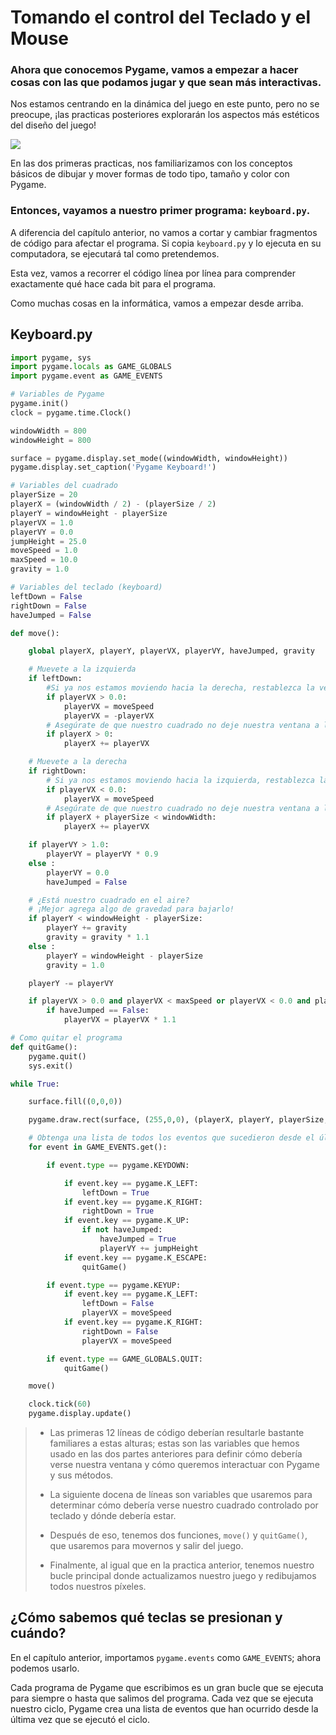 # Tomando el control del Teclado y el Mouse
### Ahora que conocemos Pygame, vamos a empezar a hacer cosas con las que podamos jugar y que sean más interactivas. 

Nos estamos centrando en la dinámica del juego en este punto, pero no se preocupe, ¡las practicas posteriores explorarán los aspectos más estéticos del diseño del juego!

![](https://media.giphy.com/media/11y8mcRPyJ4aSk/giphy.gif)

En las dos primeras practicas, nos familiarizamos con los conceptos básicos de dibujar y mover formas de todo tipo, tamaño y color con Pygame. 

### Entonces, vayamos a nuestro primer programa: `keyboard.py`. 

A diferencia del capítulo anterior, no vamos a cortar y cambiar fragmentos de código para afectar el programa. Si copia `keyboard.py` y lo ejecuta en su computadora, se ejecutará tal como pretendemos. 

Esta vez, vamos a recorrer el código línea por línea para comprender exactamente qué hace cada bit para el programa. 

Como muchas cosas en la informática, vamos a empezar desde arriba.

## Keyboard.py

```python
import pygame, sys
import pygame.locals as GAME_GLOBALS
import pygame.event as GAME_EVENTS

# Variables de Pygame
pygame.init()
clock = pygame.time.Clock()

windowWidth = 800
windowHeight = 800

surface = pygame.display.set_mode((windowWidth, windowHeight))
pygame.display.set_caption('Pygame Keyboard!')

# Variables del cuadrado
playerSize = 20
playerX = (windowWidth / 2) - (playerSize / 2)
playerY = windowHeight - playerSize
playerVX = 1.0
playerVY = 0.0
jumpHeight = 25.0
moveSpeed = 1.0
maxSpeed = 10.0
gravity = 1.0

# Variables del teclado (keyboard)
leftDown = False
rightDown = False
haveJumped = False

def move():

    global playerX, playerY, playerVX, playerVY, haveJumped, gravity

    # Muevete a la izquierda
    if leftDown:
        #Si ya nos estamos moviendo hacia la derecha, restablezca la velocidad de movimiento e invierta la dirección
        if playerVX > 0.0:
            playerVX = moveSpeed
            playerVX = -playerVX    
        # Asegúrate de que nuestro cuadrado no deje nuestra ventana a la izquierda.
        if playerX > 0:
            playerX += playerVX 

    # Muevete a la derecha
    if rightDown:
        # Si ya nos estamos moviendo hacia la izquierda, restablezca la velocidad de movimiento nuevamente.
        if playerVX < 0.0:
            playerVX = moveSpeed
        # Asegúrate de que nuestro cuadrado no deje nuestra ventana a la derecha.
        if playerX + playerSize < windowWidth:
            playerX += playerVX

    if playerVY > 1.0:
        playerVY = playerVY * 0.9
    else :
        playerVY = 0.0
        haveJumped = False

    # ¿Está nuestro cuadrado en el aire?
    # ¡Mejor agrega algo de gravedad para bajarlo!
    if playerY < windowHeight - playerSize:
        playerY += gravity
        gravity = gravity * 1.1
    else :
        playerY = windowHeight - playerSize
        gravity = 1.0

    playerY -= playerVY

    if playerVX > 0.0 and playerVX < maxSpeed or playerVX < 0.0 and playerVX > -maxSpeed:
        if haveJumped == False:
            playerVX = playerVX * 1.1

# Como quitar el programa
def quitGame():
    pygame.quit()
    sys.exit()

while True:

    surface.fill((0,0,0))

    pygame.draw.rect(surface, (255,0,0), (playerX, playerY, playerSize, playerSize))

    # Obtenga una lista de todos los eventos que sucedieron desde el último rediseño
    for event in GAME_EVENTS.get():

        if event.type == pygame.KEYDOWN:

            if event.key == pygame.K_LEFT:
                leftDown = True
            if event.key == pygame.K_RIGHT:
                rightDown = True
            if event.key == pygame.K_UP:
                if not haveJumped:
                    haveJumped = True
                    playerVY += jumpHeight
            if event.key == pygame.K_ESCAPE:
                quitGame()

        if event.type == pygame.KEYUP:
            if event.key == pygame.K_LEFT:
                leftDown = False
                playerVX = moveSpeed
            if event.key == pygame.K_RIGHT:
                rightDown = False
                playerVX = moveSpeed

        if event.type == GAME_GLOBALS.QUIT:
            quitGame()

    move()

    clock.tick(60)
    pygame.display.update()
``` 

> - Las primeras 12 líneas de código deberían resultarle bastante familiares a estas alturas; estas son las variables que hemos usado en las dos partes anteriores para definir cómo debería verse nuestra ventana y cómo queremos interactuar con Pygame y sus métodos.
>
> - La siguiente docena de líneas son variables que usaremos para determinar cómo debería verse nuestro cuadrado controlado por teclado y dónde debería estar. 
>
> - Después de eso, tenemos dos funciones, `move()` y `quitGame()`, que usaremos para movernos y salir del juego. 
> 
> - Finalmente, al igual que en la practica anterior, tenemos nuestro bucle principal donde actualizamos nuestro juego y redibujamos todos nuestros píxeles.

## ¿Cómo sabemos qué teclas se presionan y cuándo? 

En el capítulo anterior, importamos `pygame.events` como `GAME_EVENTS`; ahora podemos usarlo. 

Cada programa de Pygame que escribimos es un gran bucle que se ejecuta para siempre o hasta que salimos del programa. Cada vez que se ejecuta nuestro ciclo, Pygame crea una lista de eventos que han ocurrido desde la última vez que se ejecutó el ciclo.
<!--stackedit_data:
eyJoaXN0b3J5IjpbLTM5NDMwNjA2NiwtMTM4OTE2NTY2LC0xNT
IzNzkwMzM3LC01ODg1OTY5NjUsMTY4ODEzNjgyNCw4MzU0MzU2
ODYsLTc4NDg3MTAxMiwtNzkxMzUyMjQ2LDE0NDczODg5OF19
-->